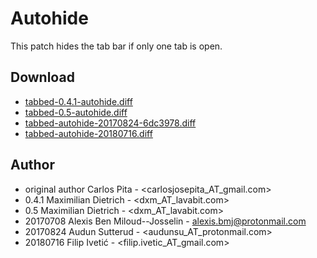 Autohide
========

This patch hides the tab bar if only one tab is open.

Download
--------
* [tabbed-0.4.1-autohide.diff](tabbed-0.4.1-autohide.diff)
* [tabbed-0.5-autohide.diff](tabbed-0.5-autohide.diff)
* [tabbed-autohide-20170824-6dc3978.diff](tabbed-autohide-20170824-6dc3978.diff)
* [tabbed-autohide-20180716.diff](tabbed-autohide-20180716.diff)

Author
------
* original author  Carlos Pita - <carlosjosepita_AT_gmail.com>
* 0.4.1  Maximilian Dietrich - <dxm_AT_lavabit.com>
* 0.5    Maximilian Dietrich - <dxm_AT_lavabit.com>
* 20170708  Alexis Ben Miloud--Josselin - <alexis.bmj@protonmail.com>
* 20170824  Audun Sutterud - <audunsu_AT_protonmail.com>
* 20180716  Filip Ivetić - <filip.ivetic_AT_gmail.com>
